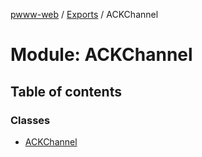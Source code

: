 [pwww-web](../README.md) / [Exports](../modules.md) / ACKChannel

# Module: ACKChannel

## Table of contents

### Classes

- [ACKChannel](../classes/ACKChannel.ACKChannel-1.md)
